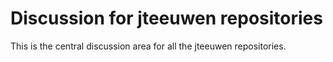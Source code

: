 # Discussion for jteeuwen repositories

This is the central discussion area for all the jteeuwen repositories.
